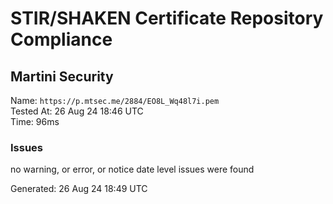 # STIR/SHAKEN Certificate Repository Compliance

## Martini Security

Name: `https://p.mtsec.me/2884/EO8L_Wq48l7i.pem`\
Tested At: 26 Aug 24 18:46 UTC\
Time: 96ms

### Issues

no warning, or error, or notice date level issues were found

Generated: 26 Aug 24 18:49 UTC